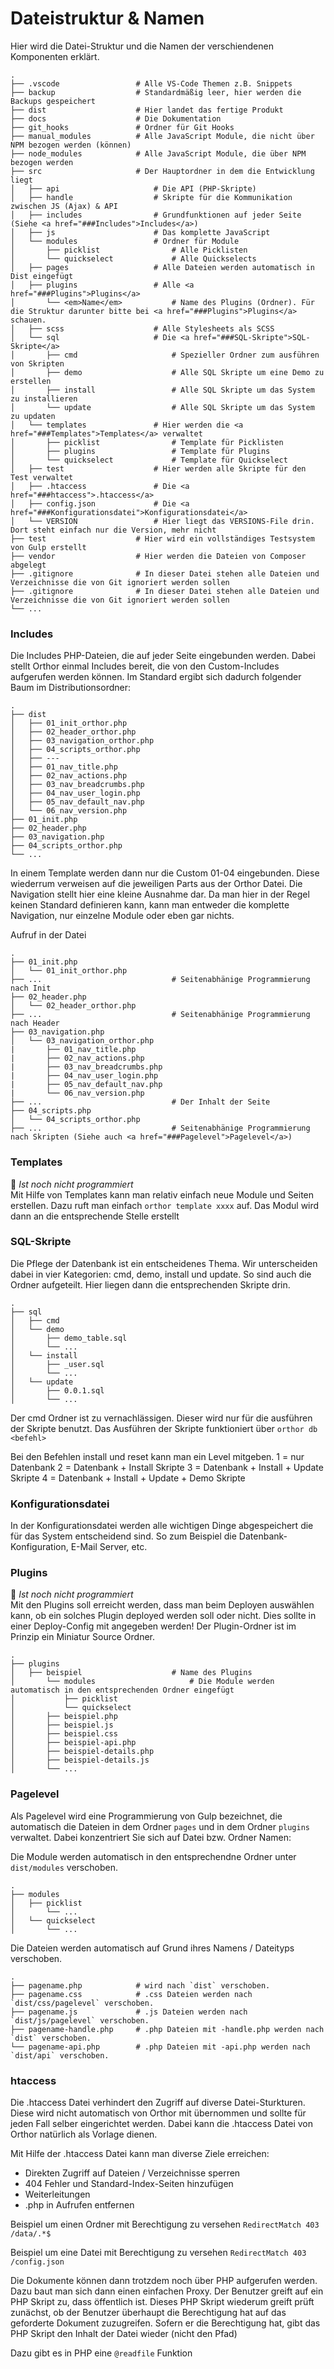 # Dateistruktur & Namen
Hier wird die Datei-Struktur und die Namen der verschiendenen Komponenten erklärt.

```
.
├── .vscode                 # Alle VS-Code Themen z.B. Snippets
├── backup                  # Standardmäßig leer, hier werden die Backups gespeichert
├── dist                    # Hier landet das fertige Produkt
├── docs                    # Die Dokumentation
├── git_hooks               # Ordner für Git Hooks
├── manual_modules          # Alle JavaScript Module, die nicht über NPM bezogen werden (können)
├── node_modules            # Alle JavaScript Module, die über NPM bezogen werden
├── src                     # Der Hauptordner in dem die Entwicklung liegt
│   ├── api                     # Die API (PHP-Skripte)
│   ├── handle                  # Skripte für die Kommunikation zwischen JS (Ajax) & API
│   ├── includes                # Grundfunktionen auf jeder Seite (Siehe <a href="###Includes">Includes</a>)
│   ├── js                      # Das komplette JavaScript
│   └── modules                 # Ordner für Module
│       ├── picklist                # Alle Picklisten
│       └── quickselect             # Alle Quickselects
│   ├── pages                   # Alle Dateien werden automatisch in Dist eingefügt
│   ├── plugins                 # Alle <a href="###Plugins">Plugins</a>
│       └── <em>Name</em>           # Name des Plugins (Ordner). Für die Struktur darunter bitte bei <a href="###Plugins">Plugins</a> schauen.
│   ├── scss                    # Alle Stylesheets als SCSS
│   └── sql                     # Die <a href="###SQL-Skripte">SQL-Skripte</a>
│       ├── cmd                     # Spezieller Ordner zum ausführen von Skripten
│       ├── demo                    # Alle SQL Skripte um eine Demo zu erstellen
│       ├── install                 # Alle SQL Skripte um das System zu installieren
│       └── update                  # Alle SQL Skripte um das System zu updaten  
│   └── templates               # Hier werden die <a href="###Templates">Templates</a> verwaltet
│       ├── picklist                # Template für Picklisten
│       ├── plugins                 # Template für Plugins
│       └── quickselect             # Template für Quickselect
│   ├── test                    # Hier werden alle Skripte für den Test verwaltet
│   ├── .htaccess               # Die <a href="###htaccess">.htaccess</a>
│   ├── config.json             # Die <a href="###Konfigurationsdatei">Konfigurationsdatei</a>
│   └── VERSION                 # Hier liegt das VERSIONS-File drin. Dort steht einfach nur die Version, mehr nicht
├── test                    # Hier wird ein vollständiges Testsystem von Gulp erstellt
├── vendor                  # Hier werden die Dateien von Composer abgelegt
├── .gitignore              # In dieser Datei stehen alle Dateien und Verzeichnisse die von Git ignoriert werden sollen
├── .gitignore              # In dieser Datei stehen alle Dateien und Verzeichnisse die von Git ignoriert werden sollen
└── ...
```

### Includes
Die Includes PHP-Dateien, die auf jeder Seite eingebunden werden. Dabei stellt Orthor einmal Includes bereit, die von den Custom-Includes aufgerufen werden können.
Im Standard ergibt sich dadurch folgender Baum im Distributionsordner: 

```
.
├── dist
│   ├── 01_init_orthor.php
│   ├── 02_header_orthor.php
│   ├── 03_navigation_orthor.php
│   ├── 04_scripts_orthor.php
│   ├── ---
│   ├── 01_nav_title.php
│   ├── 02_nav_actions.php
│   ├── 03_nav_breadcrumbs.php
│   ├── 04_nav_user_login.php
│   ├── 05_nav_default_nav.php
│   └── 06_nav_version.php
├── 01_init.php
├── 02_header.php
├── 03_navigation.php
├── 04_scripts_orthor.php
└── ...
```

In einem Template werden dann nur die Custom 01-04 eingebunden. Diese wiederrum verweisen auf die jeweiligen Parts aus der Orthor Datei. 
Die Navigation stellt hier eine kleine Ausnahme dar. Da man hier in der Regel keinen Standard definieren kann, kann man entweder die komplette Navigation, 
nur einzelne Module oder eben gar nichts.


Aufruf in der Datei
```
.
├── 01_init.php
│   └── 01_init_orthor.php
├── ...                             # Seitenabhänige Programmierung nach Init
├── 02_header.php
│   └── 02_header_orthor.php
├── ...                             # Seitenabhänige Programmierung nach Header
├── 03_navigation.php
│   └── 03_navigation_orthor.php
|       ├── 01_nav_title.php
|       ├── 02_nav_actions.php
|       ├── 03_nav_breadcrumbs.php
|       ├── 04_nav_user_login.php
|       ├── 05_nav_default_nav.php
|       └── 06_nav_version.php
├── ...                             # Der Inhalt der Seite
├── 04_scripts.php
│   └── 04_scripts_orthor.php
├── ...                             # Seitenabhänige Programmierung nach Skripten (Siehe auch <a href="###Pagelevel">Pagelevel</a>)
```


### Templates
🔴 <em>Ist noch nicht programmiert</em><br>
Mit Hilfe von Templates kann man relativ einfach neue Module und Seiten erstellen. 
Dazu ruft man einfach `orthor template xxxx` auf. Das Modul wird dann an die entsprechende Stelle erstellt


### SQL-Skripte
Die Pflege der Datenbank ist ein entscheidenes Thema. Wir unterscheiden dabei in vier Kategorien:
cmd, demo, install und update. So sind auch die Ordner aufgeteilt. 
Hier liegen dann die entsprechenden Skripte drin. 

```
.
├── sql
│   ├── cmd
│   └── demo
│       ├── demo_table.sql
│       └── ...
│   └── install
│       ├── _user.sql
│       └── ...
│   └── update  
│       ├── 0.0.1.sql
│       └── ...
```

Der cmd Ordner ist zu vernachlässigen. Dieser wird nur für die ausführen der Skripte benutzt. 
Das Ausführen der Skripte funktioniert über `orthor db <befehl>`

Bei den Befehlen install und reset kann man ein Level mitgeben. 
1 = nur Datenbank
2 = Datenbank + Install Skripte
3 = Datenbank + Install + Update Skripte
4 = Datenbank + Install + Update + Demo Skripte


### Konfigurationsdatei
In der Konfigurationsdatei werden alle wichtigen Dinge abgespeichert die für das System entscheidend sind. 
So zum Beispiel die Datenbank-Konfiguration, E-Mail Server, etc.


### Plugins
🔴 <em>Ist noch nicht programmiert</em><br>
Mit den Plugins soll erreicht werden, dass man beim Deployen auswählen kann, ob ein solches Plugin deployed werden soll oder nicht. 
Dies sollte in einer Deploy-Config mit angegeben werden!
Der Plugin-Ordner ist im Prinzip ein Miniatur Source Ordner. 

```
.
├── plugins
│   ├── beispiel                    # Name des Plugins
│       └── modules                     # Die Module werden automatisch in den entsprechenden Ordner eingefügt
│           ├── picklist            
│           └── quickselect
│       ├── beispiel.php                
│       ├── beispiel.js            
│       ├── beispiel.css
│       ├── beispiel-api.php
│       ├── beispiel-details.php
│       ├── beispiel-details.js
│       └── ...
```


### Pagelevel
Als Pagelevel wird eine Programmierung von Gulp bezeichnet, die automatisch die Dateien in dem Ordner `pages` und in dem Ordner `plugins` verwaltet.
Dabei konzentriert Sie sich auf Datei bzw. Ordner Namen: 


Die Module werden automatisch in den entsprechendne Ordner unter `dist/modules` verschoben.
```
.
├── modules                   
│   ├── picklist 
│       └── ...           
│   └── quickselect
│       └── ...    
```

Die Dateien werden automatisch auf Grund ihres Namens / Dateityps verschoben.
```
.
├── pagename.php            # wird nach `dist` verschoben.
├── pagename.css            # .css Dateien werden nach `dist/css/pagelevel` verschoben.
├── pagename.js             # .js Dateien werden nach `dist/js/pagelevel` verschoben.
├── pagename-handle.php     # .php Dateien mit -handle.php werden nach `dist` verschoben.
└── pagename-api.php        # .php Dateien mit -api.php werden nach `dist/api` verschoben.
```


### htaccess
Die .htaccess Datei verhindert den Zugriff auf diverse Datei-Sturkturen. 
Diese wird nicht automatisch von Orthor mit übernommen und sollte für jeden Fall selber eingerichtet werden. 
Dabei kann die .htaccess Datei von Orthor natürlich als Vorlage dienen. 

Mit Hilfe der .htaccess Datei kann man diverse Ziele erreichen: 
- Direkten Zugriff auf Dateien / Verzeichnisse sperren
- 404 Fehler und Standard-Index-Seiten hinzufügen
- Weiterleitungen
- .php in Aufrufen entfernen

Beispiel um einen Ordner mit Berechtigung zu versehen
`RedirectMatch 403 /data/.*$`

Beispiel um eine Datei mit Berechtigung zu versehen
`RedirectMatch 403 /config.json`

Die Dokumente können dann trotzdem noch über PHP aufgerufen werden. 
Dazu baut man sich dann einen einfachen Proxy. 
Der Benutzer greift auf ein PHP Skript zu, dass öffentlich ist. 
Dieses PHP Skript wiederum greift prüft zunächst, ob der Benutzer überhaupt die Berechtigung hat auf das geforderte Dokument zuzugreifen. 
Sofern er die Berechtigung hat, gibt das PHP Skript den Inhalt der Datei wieder (nicht den Pfad)
 
Dazu gibt es in PHP eine `@readfile` Funktion